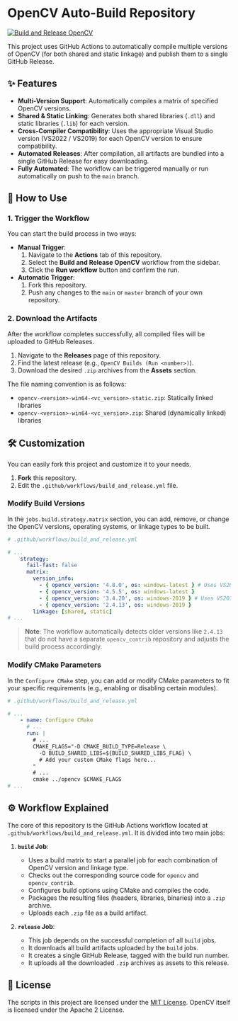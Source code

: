 # OpenCV Auto-Build Repository

[![Build and Release OpenCV](https://github.com/crazylin/OpenCV_Build/actions/workflows/build_and_release.yml/badge.svg)](https://github.com/crazylin/OpenCV_Build/actions/workflows/build_and_release.yml)

This project uses GitHub Actions to automatically compile multiple versions of OpenCV (for both shared and static linkage) and publish them to a single GitHub Release.

## ✨ Features

- **Multi-Version Support**: Automatically compiles a matrix of specified OpenCV versions.
- **Shared & Static Linking**: Generates both shared libraries (`.dll`) and static libraries (`.lib`) for each version.
- **Cross-Compiler Compatibility**: Uses the appropriate Visual Studio version (VS2022 / VS2019) for each OpenCV version to ensure compatibility.
- **Automated Releases**: After compilation, all artifacts are bundled into a single GitHub Release for easy downloading.
- **Fully Automated**: The workflow can be triggered manually or run automatically on push to the `main` branch.

## 🚀 How to Use

### 1. Trigger the Workflow

You can start the build process in two ways:

- **Manual Trigger**:
    1.  Navigate to the **Actions** tab of this repository.
    2.  Select the **Build and Release OpenCV** workflow from the sidebar.
    3.  Click the **Run workflow** button and confirm the run.
- **Automatic Trigger**:
    1.  Fork this repository.
    2.  Push any changes to the `main` or `master` branch of your own repository.

### 2. Download the Artifacts

After the workflow completes successfully, all compiled files will be uploaded to GitHub Releases.

1.  Navigate to the **Releases** page of this repository.
2.  Find the latest release (e.g., `OpenCV Builds (Run <number>)`).
3.  Download the desired `.zip` archives from the **Assets** section.

The file naming convention is as follows:
- `opencv-<version>-win64-<vc_version>-static.zip`: Statically linked libraries
- `opencv-<version>-win64-<vc_version>.zip`: Shared (dynamically linked) libraries

## 🛠️ Customization

You can easily fork this project and customize it to your needs.

1.  **Fork** this repository.
2.  Edit the `.github/workflows/build_and_release.yml` file.

### Modify Build Versions

In the `jobs.build.strategy.matrix` section, you can add, remove, or change the OpenCV versions, operating systems, or linkage types to be built.

```yaml
# .github/workflows/build_and_release.yml

# ...
    strategy:
      fail-fast: false
      matrix:
        version_info:
          - { opencv_version: '4.8.0', os: windows-latest } # Uses VS2022
          - { opencv_version: '4.5.5', os: windows-latest }
          - { opencv_version: '3.4.20', os: windows-2019 } # Uses VS2019
          - { opencv_version: '2.4.13', os: windows-2019 }
        linkage: [shared, static]
# ...
```

> **Note**: The workflow automatically detects older versions like `2.4.13` that do not have a separate `opencv_contrib` repository and adjusts the build process accordingly.

### Modify CMake Parameters

In the `Configure CMake` step, you can add or modify CMake parameters to fit your specific requirements (e.g., enabling or disabling certain modules).

```yaml
# .github/workflows/build_and_release.yml

# ...
    - name: Configure CMake
      # ...
      run: |
        # ...
        CMAKE_FLAGS="-D CMAKE_BUILD_TYPE=Release \
          -D BUILD_SHARED_LIBS=${BUILD_SHARED_LIBS_FLAG} \
          # Add your custom CMake flags here...
        "
        # ...
        cmake ../opencv $CMAKE_FLAGS
# ...
```

## ⚙️ Workflow Explained

The core of this repository is the GitHub Actions workflow located at `.github/workflows/build_and_release.yml`. It is divided into two main jobs:

1.  **`build` Job**:
    - Uses a build matrix to start a parallel job for each combination of OpenCV version and linkage type.
    - Checks out the corresponding source code for `opencv` and `opencv_contrib`.
    - Configures build options using CMake and compiles the code.
    - Packages the resulting files (headers, libraries, binaries) into a `.zip` archive.
    - Uploads each `.zip` file as a build artifact.

2.  **`release` Job**:
    - This job depends on the successful completion of all `build` jobs.
    - It downloads all build artifacts uploaded by the `build` jobs.
    - It creates a single GitHub Release, tagged with the build run number.
    - It uploads all the downloaded `.zip` archives as assets to this release.

## 📝 License

The scripts in this project are licensed under the [MIT License](LICENSE). OpenCV itself is licensed under the Apache 2 License. 